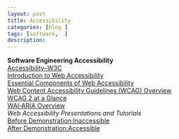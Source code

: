 ```yaml
---
layout: post
title: Accessibility
categories: [blog ]
tags: [software,  ]
description: 
---
```

**Software Engineering Accessibility**  
[Accessibility–W3C](http://www.w3.org/standards/webdesign/accessibility)  
[Introduction to Web Accessibility](http://www.w3.org/WAI/intro/accessibility.php)  
[Essential Components of Web Accessibility](http://www.w3.org/WAI/intro/components.php)  
[Web Content Accessibility Guidelines (WCAG) Overview](http://www.w3.org/WAI/intro/wcag.php)  
[WCAG 2 at a Glance](http://www.w3.org/WAI/WCAG20/glance/)  
[WAI‐ARIA Overview](http://www.w3.org/WAI/intro/aria.php)  
*Web Accessibility Presentations and Tutorials*  
[Before Demonstration:Inaccessible](http://www.w3.org/WAI/demos/bad/before/home.html)  
[After Demonstration:Accessible](http://www.w3.org/WAI/demos/bad/after/home.html)  
